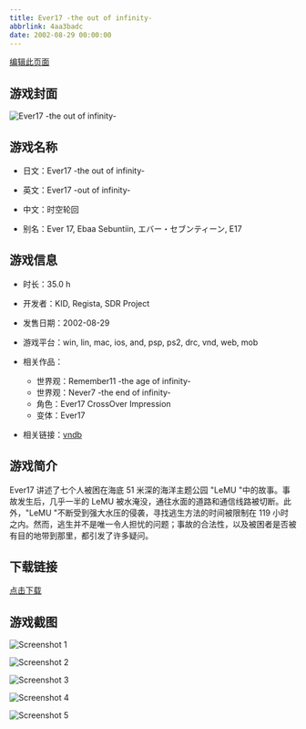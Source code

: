 ```yaml
---
title: Ever17 -the out of infinity-
abbrlink: 4aa3badc
date: 2002-08-29 00:00:00
---
```

[编辑此页面](https://github.com/ACG-3/ADV3-source/blob/main/source/_posts/Ever17%20-the%20out%20of%20infinity-.md)

## 游戏封面

![Ever17 -the out of infinity-](https://pan.timero.xyz/d/onedrive/img_lib_001/Ever17%20-the%20out%20of%20infinity-_cover.avif)


## 游戏名称

- 日文：Ever17 -the out of infinity-
- 英文：Ever17 -out of infinity-
- 中文：时空轮回

- 别名：Ever 17, Ebaa Sebuntiin, エバー・セブンティーン, E17


## 游戏信息

- 时长：35.0 h
- 开发者：KID, Regista, SDR Project
- 发售日期：2002-08-29
- 游戏平台：win, lin, mac, ios, and, psp, ps2, drc, vnd, web, mob
- 相关作品：
   - 世界观：Remember11 -the age of infinity-
   - 世界观：Never7 -the end of infinity-
   - 角色：Ever17 CrossOver Impression
   - 变体：Ever17

- 相关链接：[vndb](https://vndb.org/v17)


## 游戏简介

Ever17 讲述了七个人被困在海底 51 米深的海洋主题公园 "LeMU "中的故事。事故发生后，几乎一半的 LeMU 被水淹没，通往水面的道路和通信线路被切断。此外，"LeMU "不断受到强大水压的侵袭，寻找逃生方法的时间被限制在 119 小时之内。然而，逃生并不是唯一令人担忧的问题；事故的合法性，以及被困者是否被有目的地带到那里，都引发了许多疑问。




## 下载链接

[点击下载](https://pan.timero.xyz/onedrive/adv_lib_001/Ever17%20-the%20out%20of%20infinity-)


## 游戏截图


![Screenshot 1](https://pan.timero.xyz/d/onedrive/img_lib_001/Ever17%20-the%20out%20of%20infinity-_Screenshot_1.avif)

![Screenshot 2](https://pan.timero.xyz/d/onedrive/img_lib_001/Ever17%20-the%20out%20of%20infinity-_Screenshot_2.avif)

![Screenshot 3](https://pan.timero.xyz/d/onedrive/img_lib_001/Ever17%20-the%20out%20of%20infinity-_Screenshot_3.avif)

![Screenshot 4](https://pan.timero.xyz/d/onedrive/img_lib_001/Ever17%20-the%20out%20of%20infinity-_Screenshot_4.avif)

![Screenshot 5](https://pan.timero.xyz/d/onedrive/img_lib_001/Ever17%20-the%20out%20of%20infinity-_Screenshot_5.avif)

